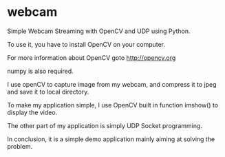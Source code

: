 # webcam
Simple Webcam Streaming with OpenCV and UDP using Python.

To use it, you have to install OpenCV on your computer.

For more information about OpenCV goto http://opencv.org

numpy is also required.

I use openCV to capture image from my webcam, and compress it
to jpeg and save it to local directory.

To make my application simple, I use OpenCV built in function
imshow() to display the video.

The other part of my application is simply UDP Socket programming.

In conclusion, it is a simple demo application mainly aiming at
solving the problem.
